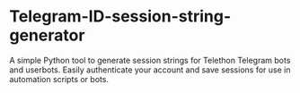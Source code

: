 # Telegram-ID-session-string-generator
A simple Python tool to generate session strings for Telethon Telegram bots and userbots. Easily authenticate your account and save sessions for use in automation scripts or bots.
